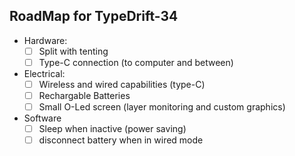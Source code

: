 ## RoadMap for TypeDrift-34

- Hardware:
  - [ ] Split with tenting
  - [ ] Type-C connection (to computer and between)
- Electrical:
  - [ ] Wireless and wired capabilities (type-C)
  - [ ] Rechargable Batteries
  - [ ] Small O-Led screen (layer monitoring and custom graphics)
- Software
  - [ ] Sleep when inactive (power saving)
  - [ ] disconnect battery when in wired mode
